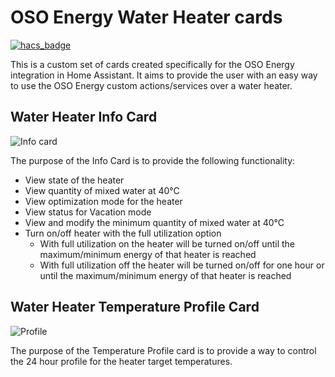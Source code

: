 # OSO Energy Water Heater cards

[![hacs_badge](https://img.shields.io/badge/HACS-Default-orange.svg?style=for-the-badge)](https://github.com/custom-components/hacs)

This is a custom set of cards created specifically for the OSO Energy integration in Home Assistant.
It aims to provide the user with an easy way to use the OSO Energy custom actions/services over a water heater.

## Water Heater Info Card

![Info card](https://user-images.githubusercontent.com/102795312/168007735-58883ad3-d9dc-40df-8ee8-65e13a4b55a4.PNG)

The purpose of the Info Card is to provide the following functionality:

- View state of the heater
- View quantity of mixed water at 40°C
- View optimization mode for the heater
- View status for Vacation mode
- View and modify the minimum quantity of mixed water at 40°C
- Turn on/off heater with the full utilization option
  - With full utilization on the heater will be turned on/off until the maximum/minimum energy of that heater is reached
  - With full utilization off the heater will be turned on/off for one hour or until the maximum/minimum energy of that heater is reached

## Water Heater Temperature Profile Card

![Profile](https://user-images.githubusercontent.com/102795312/168003607-2592cffc-8c14-41f7-b960-0c6d78dea24a.PNG)

The purpose of the Temperature Profile card is to provide a way to control the 24 hour profile for the heater target temperatures.
